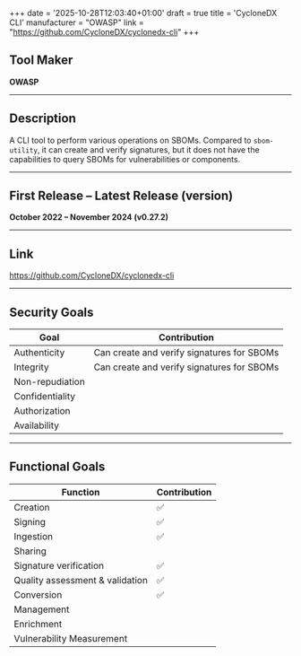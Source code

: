 +++
date = '2025-10-28T12:03:40+01:00'
draft = true
title = 'CycloneDX CLI'
manufacturer = "OWASP"
link = "https://github.com/CycloneDX/cyclonedx-cli"
+++

## Tool Maker

**OWASP**

---

## Description

A CLI tool to perform various operations on SBOMs. Compared to `sbom-utility`, it can create and verify signatures, but it does not have the capabilities to query SBOMs for vulnerabilities or components.

---

## First Release – Latest Release (version)

**October 2022 – November 2024 (v0.27.2)**

---

## Link

https://github.com/CycloneDX/cyclonedx-cli

---

## Security Goals

| Goal              | Contribution                                                  |
|-------------------|---------------------------------------------------------------|
| Authenticity      | Can create and verify signatures for SBOMs                    |
| Integrity         | Can create and verify signatures for SBOMs                    |
| Non-repudiation   |                                                               |
| Confidentiality   |                                                               |
| Authorization     |                                                               |
| Availability      |                                                               |

---

## Functional Goals

| Function                        | Contribution |
|---------------------------------|--------------|
| Creation                        | ✅            |
| Signing                         | ✅            |
| Ingestion                       | ✅            |
| Sharing                         |              |
| Signature verification          | ✅            |
| Quality assessment & validation | ✅            |
| Conversion                      | ✅            |
| Management                      |              |
| Enrichment                      |              |
| Vulnerability Measurement       |              |